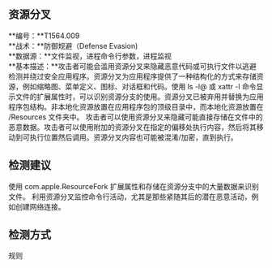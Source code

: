 ## 资源分叉  
**编号：**T1564.009  
**战术：**防御规避（Defense Evasion)  
**数据源：**文件监视，进程命令行参数，进程监视  
**基本描述：**攻击者可能会滥用资源分叉来隐藏恶意代码或可执行文件以逃避检测并绕过安全应用程序。资源分叉为应用程序提供了一种结构化的方式来存储资源，例如缩略图、菜单定义、图标、对话框和代码。使用 ls -l@ 或 xattr -l 命令显示文件的扩展属性时，可以识别资源分支的使用。资源分叉已被弃用并替换为应用程序包结构。非本地化资源放置在应用程序包的顶级目录中，而本地化资源放置在 /Resources 文件夹中。
攻击者可以使用资源分叉来隐藏可能直接存储在文件中的恶意数据。攻击者可以使用附加的资源分叉在指定的偏移处执行内容，然后将其移动到可执行位置然后调用。资源分叉内容也可能被混淆/加密，直到执行。
  
## 检测建议  
使用 com.apple.ResourceFork 扩展属性和存储在资源分支中的大量数据来识别文件。
利用资源分叉监控命令行活动，尤其是那些紧随其后的潜在恶意活动，例如创建网络连接。  
## 检测方式  
规则